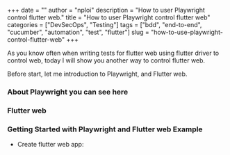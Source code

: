 +++
date = ""
author = "nploi"
description = "How to user Playwright control flutter web."
title = "How to user Playwright control flutter web"
categories = ["DevSecOps", "Testing"]
tags = ["bdd", "end-to-end", "cucumber", "automation", "test", "flutter"]
slug = "how-to-use-playwright-control-flutter-web"
+++

As you know often when writing tests for flutter web using flutter driver to control web, today I will show you another way to control flutter web.

Before start, let me introduction to Playwright, and Flutter web.

### About Playwright you can see here

### Flutter web

### Getting Started with Playwright and Flutter web Example

- Create flutter web app:
    